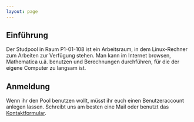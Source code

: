 ```yaml
---
layout: page
---
```


## Einführung
Der Studpool in Raum P1-01-108 ist ein Arbeitsraum, in dem Linux-Rechner zum Arbeiten zur Verfügung stehen. Man kann im Internet browsen, Mathematica u.ä. benutzen und Berechnungen durchführen, für die der eigene Computer zu langsam ist.

## Anmeldung
Wenn ihr den Pool benutzen wollt, müsst ihr euch einen Benutzeraccount anlegen lassen. Schreibt uns am besten eine Mail oder benutzt das [Kontaktformular](kontakt.html).


